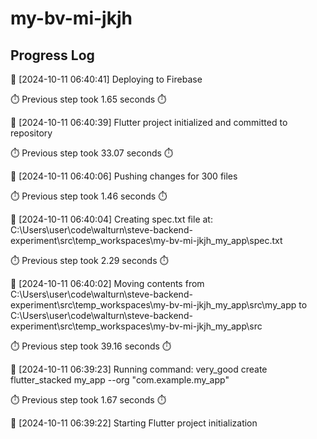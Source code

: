 # my-bv-mi-jkjh
## Progress Log
🔄 [2024-10-11 06:40:41] Deploying to Firebase

⏱️ Previous step took 1.65 seconds ⏱️

🔄 [2024-10-11 06:40:39] Flutter project initialized and committed to repository

⏱️ Previous step took 33.07 seconds ⏱️

🔄 [2024-10-11 06:40:06] Pushing changes for 300 files

⏱️ Previous step took 1.46 seconds ⏱️

🔄 [2024-10-11 06:40:04] Creating spec.txt file at: C:\Users\user\code\walturn\steve-backend-experiment\src\temp_workspaces\my-bv-mi-jkjh_my_app\spec.txt

⏱️ Previous step took 2.29 seconds ⏱️

🔄 [2024-10-11 06:40:02] Moving contents from C:\Users\user\code\walturn\steve-backend-experiment\src\temp_workspaces\my-bv-mi-jkjh_my_app\src\my_app to C:\Users\user\code\walturn\steve-backend-experiment\src\temp_workspaces\my-bv-mi-jkjh_my_app\src

⏱️ Previous step took 39.16 seconds ⏱️

🔄 [2024-10-11 06:39:23] Running command: very_good create flutter_stacked my_app --org "com.example.my_app"

⏱️ Previous step took 1.67 seconds ⏱️

🔄 [2024-10-11 06:39:22] Starting Flutter project initialization
